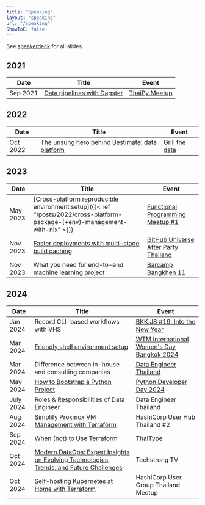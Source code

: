 ```yaml
---
title: "Speaking"
layout: "speaking"
url: "/speaking"
ShowToC: false
---
```


See [speakerdeck](https://speakerdeck.com/kahnwong) for all slides.

## 2021

| Date     | Title                                                                   | Event                                                                       |
|----------|-------------------------------------------------------------------------|-----------------------------------------------------------------------------|
| Sep 2021 | [Data pipelines with Dagster](https://github.com/kahnwong/dagster-demo) | [ThaiPy Meetup](https://www.meetup.com/th-TH/thaipy-bangkok-python-meetup/) |

## 2022

| Date     | Title                                                                                                                              | Event                                                    |
|----------|------------------------------------------------------------------------------------------------------------------------------------|----------------------------------------------------------|
| Oct 2022 | [The unsung hero behind Bestimate: data platform](https://speakerdeck.com/kahnwong/the-unsung-hero-behind-bestimate-data-platform) | [Grill the data](https://www.facebook.com/grillthedata/) |

## 2023

| Date     | Title                                                                                                                                   | Event                                                                                                    |
|----------|-----------------------------------------------------------------------------------------------------------------------------------------|----------------------------------------------------------------------------------------------------------|
| May 2023 | [Cross-platform reproducible environment setup]({{< ref "/posts/2022/cross-platform-package-(+env)-management-with-nix" >}})            | [Functional Programming Meetup #1](https://www.eventpop.me/e/15089/functional)                           |
| Nov 2023 | [Faster deployments with multi-stage build caching](https://speakerdeck.com/kahnwong/faster-deployments-with-multi-stage-build-caching) | [GitHub Universe After Party Thailand](https://www.eventpop.me/e/16683/github-universe-2023-after-party) |
| Nov 2023 | What you need for end-to-end machine learning project                                                                                   | [Barcamp Bangkhen 11](https://www.eventpop.me/e/16323/barcampbangkhen11)                                 |

## 2024

| Date      | Title                                                                                                                                                                                                                                         | Event                                                                                                                                                                                 |
|-----------|-----------------------------------------------------------------------------------------------------------------------------------------------------------------------------------------------------------------------------------------------|---------------------------------------------------------------------------------------------------------------------------------------------------------------------------------------|
| Jan 2024  | Record CLI-based workflows with VHS                                                                                                                                                                                                           | [BKK.JS #19: Into the New Year](https://www.eventpop.me/e/16880)                                                                                                                      |
| Mar 2024  | [Friendly shell environment setup](https://speakerdeck.com/kahnwong/wtm-iwd-2024-friendly-shell-environment-setup)                                                                                                                            | [WTM International Women's Day Bangkok 2024](https://gdg.community.dev/events/details/google-gdg-cloud-bangkok-presents-gdg-cloud-bangkok-wtm-international-womens-day-bangkok-2024/) |
| Mar 2024  | Difference between in-house and consulting companies                                                                                                                                                                                          | [Data Engineer Thailand](https://www.facebook.com/events/321846010383878)                                                                                                             |
| May 2024  | [How to Bootstrap a Python Project](https://speakerdeck.com/kahnwong/how-to-bootstrap-a-python-project)                                                                                                                                       | [Python Developer Day 2024](https://www.eventpop.me/e/32170/python-dev-day-2024)                                                                                                      |
| July 2024 | Roles & Responsibilities of Data Engineer                                                                                                                                                                                                     | Data Engineer Thailand                                                                                                                                                                |
| Aug 2024  | [Simplify Proxmox VM Management with Terraform](https://speakerdeck.com/kahnwong/hashicorp-user-hub-thailand-number-2-simplify-proxmox-vm-management-with-terraform)                                                                          | HashiCorp User Hub Thailand #2                                                                                                                                                        |
| Sep 2024  | [When (not) to Use Terraform](https://www.youtube.com/watch?v=VFQZG5vOR1g)                                                                                                                                                                    | ThaiType                                                                                                                                                                              |
| Oct 2024  | [Modern DataOps: Expert Insights on Evolving Technologies, Trends, and Future Challenges](https://techstrong.tv/videos/cd-pipeline/modern-dataops-expert-insights-on-evolving-technologies-trends-and-future-challenges-the-cd-pipeline-ep14) | Techstrong TV                                                                                                                                                                         |
| Oct 2024  | [Self-hosting Kubernetes at Home with Terraform](https://speakerdeck.com/kahnwong/hashicorp-user-group-thailand-meetup-self-hosting-kubernetes-at-home-with-terraform)                                                                        | HashiCorp User Group Thailand Meetup                                                                                                                                                  |
